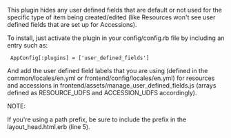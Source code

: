 This plugin hides any user defined fields that are default or not used for the specific type of item being created/edited (like Resources won't see user defined fields that are set up for Accessions).

To install, just activate the plugin in your config/config.rb file by
including an entry such as:

     AppConfig[:plugins] = ['user_defined_fields']

And add the user defined field labels that you are using (defined in the common/locales/en.yml or frontend/config/locales/en.yml) for resources and accessions in frontend/assets/manage_user_defined_fields.js (arrays defined as RESOURCE_UDFS and ACCESSION_UDFS accordingly).

NOTE:

If you're using a path prefix, be sure to include the prefix in the
layout_head.html.erb (line 5).

